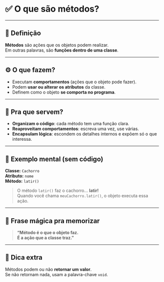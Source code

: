 # ✅ O que são métodos?

---

## 📌 Definição

**Métodos** são ações que os objetos podem realizar.  
Em outras palavras, são **funções dentro de uma classe**.

---

## ⚙️ O que fazem?

- Executam **comportamentos** (ações que o objeto pode fazer).
- Podem **usar ou alterar os atributos** da classe.
- Definem como o objeto **se comporta no programa**.

---

## 🧠 Pra que servem?

- **Organizam o código**: cada método tem uma função clara.
- **Reaproveitam comportamentos**: escreva uma vez, use várias.
- **Encapsulam lógica**: escondem os detalhes internos e expõem só o que interessa.

---

## 🐶 Exemplo mental (sem código)

**Classe:** `Cachorro`  
**Atributo:** `nome`  
**Método:** `latir()`

> O método `latir()` faz o cachorro... **latir!**  
> Quando você chama `meuCachorro.latir()`, o objeto executa essa ação.

---

## 🧠 Frase mágica pra memorizar

> **“Método é o que o objeto faz.  
> É a ação que a classe traz.”**

---

## 🧩 Dica extra

Métodos podem ou não **retornar um valor**.  
Se não retornam nada, usam a palavra-chave `void`.